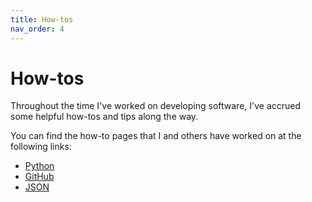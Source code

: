 ```yaml
---
title: How-tos
nav_order: 4
---
```


# How-tos

Throughout the time I've worked on developing software, I've accrued some helpful how-tos and tips along the way. 

You can find the how-to pages that I and others have worked on at the following links:

+ [Python](http://dcolli23.github.io/howtos_Python)
+ [GitHub](http://dcolli23.github.io/howtos_GitHub)
+ [JSON](http://dcolli23.github.io/howtos_json)
